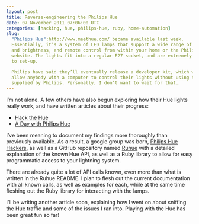 ```yaml
---
layout: post
title: Reverse-engineering the Philips Hue
date: 07 November 2011 07:06:00 UTC
categories: [hacking, hue, philips-hue, ruby, home-automation]
slug:
  "Philips Hue":http://www.meethue.com/ became available last week.
  Essentially, it’s a system of LED lamps that support a wide range of colors
  and brightness, and remote control from within your home or the Philips Hue
  website. The lights fit into a regular E27 socket, and are extremely easy
  to set-up.

  Philips have said they’ll eventually release a developer kit, which would
  allow anybody with a computer to control their lights without using the app
  supplied by Philips. Personally, I don’t want to wait for that…
---
```


I’m not alone. A few others have also begun exploring how their Hue lights
really work, and have written articles about their progress:

- [Hack the Hue](http://rsmck.co.uk/hue)
- [A Day with Philips Hue](http://www.nerdblog.com/2012/10/a-day-with-philips-hue.html?showComment=1352172383498)

I’ve been meaning to document my findings more thoroughly than previously
available. As a result, a google group was born, [Philips Hue Hackers][], as
well as a GitHub repository named [Ruhue][] with a detailed explanation of the
known Hue API, as well as a Ruby library to allow for easy programmatic access
to your lightning system.

There are already quite a lot of API calls known, even more than what is
written in the Ruhue README. I plan to flesh out the current documentation with
all known calls, as well as examples for each, while at the same time fleshing
out the Ruby library for interacting with the lamps.

I’ll be writing another article soon, explaining how I went on about sniffing
the Hue traffic and some of the issues I ran into. Playing with the Hue has
been great fun so far!

[Philips Hue Hackers]: https://groups.google.com/forum/#!forum/hue-hackers
[Ruhue]: https://github.com/Burgestrand/ruhue

